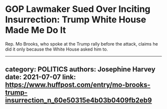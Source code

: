 # GOP Lawmaker Sued Over Inciting Insurrection: Trump White House Made Me Do It

Rep. Mo Brooks, who spoke at the Trump rally before the attack, claims he did it only because the White House asked him to.

---
category: POLITICS
authors: Josephine Harvey
date: 2021-07-07
link: https://www.huffpost.com/entry/mo-brooks-trump-insurrection_n_60e50315e4b03b0409fb2eb9
---
